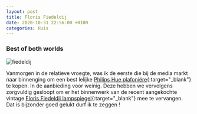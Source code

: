 ```yaml
---
layout: post
title: Floris Fiedeldij
date: 2020-10-31 22:56:00 +0100
categories: Huis
---
```


### Best of both worlds
![fiedeldij](../assets/fiedeldij.gif)  

Vanmorgen in de relatieve vroegte, was ik de eerste die bij de media markt naar binnenging om een best lelijke [Philips Hue plafoniëre](https://www.philips-hue.com/en-us/p/hue-white-ambiance-being-pendant-light/4098448U7){:target="_blank"} te kopen. In de aanbieding voor weinig. Deze hebben we vervolgens zorgvuldig gesloopt om er het binnenwerk van de recent aangekochte vintage [Floris Fiedeldij lampspiegel](https://www.modeloos.nl/?action=view&url=fiedeldijmirror){:target="_blank"} mee te vervangen. Dat is bijzonder goed gelukt durf ik te zeggen !
